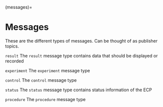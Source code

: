(messages)=
# Messages

These are the different types of messages. Can be thought of as publisher topics. 

`result`
    The `result` message type contains data that should be displayed or recorded

`experiment`
    The `experiment` message type

`control`
    The `control` message type

`status`
    The `status` message type contains status information of the ECP

`procedure`
    The `procedure` message type
